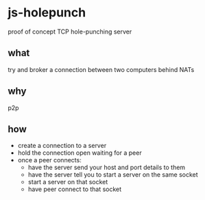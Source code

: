 # js-holepunch
proof of concept TCP hole-punching server

## what
try and broker a connection between two computers behind NATs 

## why
p2p

## how
 - create a connection to a server
 - hold the connection open waiting for a peer
 - once a peer connects: 
    - have the server send your host and port details to them
    - have the server tell you to start a server on the same socket
    - start a server on that socket
    - have peer connect to that socket
